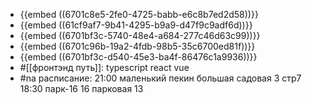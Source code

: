 - {{embed ((6701c8e5-2fe0-4725-babb-e6c8b7ed2d58))}}
- {{embed ((61cf9af7-9b41-4295-b9a9-d47f9c9adf6d))}}
- {{embed ((6701bf3c-5740-48e4-a684-277c46d63c99))}}
- {{embed ((6701c96b-19a2-4fdb-98b5-35c6700ed81f))}}
- {{embed ((6701bf3c-d540-45e3-ba4f-86476c1a9936))}}
- #[[фронтэнд путь]]:
  typescript
  react
  vue
- #na
  расписание:
  21:00 маленький пекин
  большая садовая 3 стр7
  18:30 парк-16
  16 парковая 13